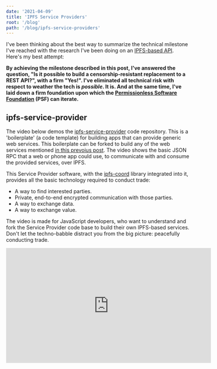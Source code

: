 ```yaml
---
date: '2021-04-09'
title: 'IPFS Service Providers'
root: '/blog'
path: '/blog/ipfs-service-providers'
---
```


I've been thinking about the best way to summarize the technical milestone I've reached with the research I've been doing on an [IPFS-based API](/blog/ipfs-api). Here's my best attempt:

**By achieving the milestone described in this post, I've answered the question, "Is it possible to build a censorship-resistant replacement to a REST API?", with a firm "Yes!". I've eliminated all technical risk with respect to weather the tech is *possible*. It is. And at the same time, I've laid down a firm foundation upon which the [Permissionless Software Foundation](https://PSFoundation.cash) (PSF) can iterate.**

## ipfs-service-provider
The video below demos the [ipfs-service-provider](https://github.com/Permissionless-Software-Foundation/ipfs-service-provider) code repository. This is a 'boilerplate' (a code template) for building apps that can provide generic web services. This boilerplate can be forked to build any of the web services mentioned [in this prevoius post](https://troutsblog.com/blog/ipfs-api). The video shows the basic JSON RPC that a web or phone app could use, to communicate with and consume the provided services, over IPFS.

This Service Provider software, with the [ipfs-coord](https://www.npmjs.com/package/ipfs-coord) library integrated into it, provides all the basic technology required to conduct trade:

- A way to find interested parties.
- Private, end-to-end encrypted communication with those parties.
- A way to exchange data.
- A way to exchange value.

The video is made for JavaScript developers, who want to understand and fork the Service Provider code base to build their own IPFS-based services. Don't let the techno-babble distract you from the big picture: peacefully conducting trade.

<center><iframe width="560" height="315" src="https://www.youtube.com/embed/cApsEhXOChQ" frameborder="0" allow="accelerometer; autoplay; clipboard-write; encrypted-media; gyroscope; picture-in-picture" allowfullscreen></iframe></center>
